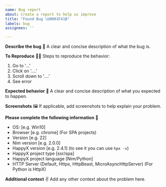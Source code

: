 ```yaml
---
name: Bug report
about: Create a report to help us improve
title: "Found Bug \U0001F41B"
labels: bug
assignees: ''

---
```


**Describe the bug** 🐛
A clear and concise description of what the bug is.

**To Reproduce** 👨‍🔬
Steps to reproduce the behavior:
1. Go to '...'
2. Click on '....'
3. Scroll down to '....'
4. See error

**Expected behavior** 🤔
A clear and concise description of what you expected to happen.

**Screenshots** 🖼
If applicable, add screenshots to help explain your problem.

**Please complete the following information** 📃
 - OS: [e.g. Win10]
 - Browser [e.g. chrome] (For SPA projects)
 - Version [e.g. 22]
 - Nim version [e.g. 2.0.0]
 - HappyX version [e.g. 2.4.1] (to see it you can use `hpx -v`)
 - HappyX project type [ssr/spa]
 - HappyX project language [Nim/Python]
 - HTTP Server (Default, Httpx, HttpBeast, MicroAsyncHttpServer) (For Python is HttpX)

**Additional context** ✌
Add any other context about the problem here.
